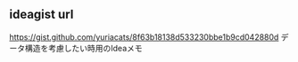 

## ideagist url

https://gist.github.com/yuriacats/8f63b18138d533230bbe1b9cd042880d
データ構造を考慮したい時用のIdeaメモ
